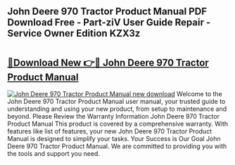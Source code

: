 ## John Deere 970 Tractor Product Manual PDF Download Free - Part-ziV User Guide Repair - Service Owner Edition KZX3z

# <h2><a href="http://bc48284.oget.top/?id=John+Deere+970+Tractor+Product+Manual">🔗Download New 👉🔴 John Deere 970 Tractor Product Manual</a></h2>

[![John Deere 970 Tractor Product Manual new download](https://i.imgur.com/5g1atiW.png)](http://bc48284.oget.top/?id=John+Deere+970+Tractor+Product+Manual)
Welcome to the John Deere 970 Tractor Product Manual user manual, your trusted guide to understanding and using your new product, from setup to maintenance and beyond. Please Review the Warranty Information John Deere 970 Tractor Product Manual This product is covered by a comprehensive warranty. With features like list of features, your new John Deere 970 Tractor Product Manual is designed to simplify your tasks. Your Success is Our Goal John Deere 970 Tractor Product Manual. We are committed to providing you with the tools and support you need.
